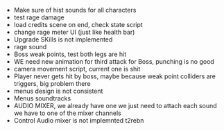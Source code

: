 - Make sure of hist sounds for all characters
- test rage damage
- load credits scene on end, check state script
- change rage meter UI (just like health bar)
- Upgrade SKills is not implemented
- rage sound
- Boss weak points, test both legs are hit
- WE need new animation for third attack for Boss, punching is no good
- camera movement script, current one is shit
- Player never gets hit by boss, maybe because weak point colliders are triggers, big problem there
- menus design is not consistent
- Menus soundtracks
- AUDIO MIXER, we already have one we just need to attach each sound we have to one of the mixer channels
- Control Audio mixer is not implemnted t2rebn